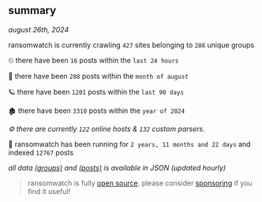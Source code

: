 
## summary
_august 26th, 2024_

ransomwatch is currently crawling `427` sites belonging to `208` unique groups

⏲ there have been `16` posts within the `last 24 hours`

🦈 there have been `288` posts within the `month of august`

🪐 there have been `1201` posts within the `last 90 days`

🏚 there have been `3310` posts within the `year of 2024`

_⚙️ there are currently `122` online hosts & `132` custom parsers._

🦕 ransomwatch has been running for `2 years, 11 months and 22 days` and indexed `12767` posts

_all data  [(groups)](http://ransomwhat.telemetry.ltd/groups) and [(posts)](http://ransomwhat.telemetry.ltd/posts) is available in JSON (updated hourly)_

> ransomwatch is fully [open source](https://github.com/joshhighet/ransomwatch#ransomwatch--). please consider [sponsoring](https://github.com/sponsors/joshhighet) if you find it useful!
